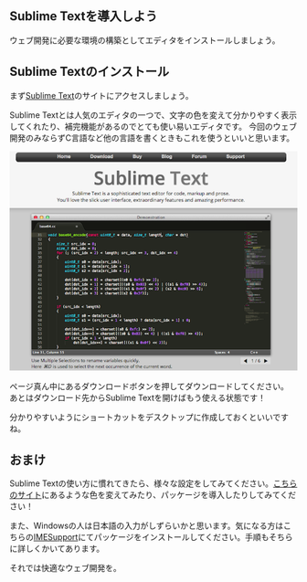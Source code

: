 ## Sublime Textを導入しよう

ウェブ開発に必要な環境の構築としてエディタをインストールしましょう。

## Sublime Textのインストール
まず[Sublime Text](http://www.sublimetext.com/)のサイトにアクセスしましょう。

Sublime Textとは人気のエディタの一つで、文字の色を変えて分かりやすく表示してくれたり、補完機能があるのでとても使い易いエディタです。
今回のウェブ開発のみならずC言語など他の言語を書くときもこれを使うといいと思います。

![Sublime1](images/sublime.png) 

ページ真ん中にあるダウンロードボタンを押してダウンロードしてください。
あとはダウンロード先からSublime Textを開けばもう使える状態です！

分かりやすいようにショートカットをデスクトップに作成しておくといいですね。

## おまけ

Sublime Textの使い方に慣れてきたら、様々な設定をしてみてください。[こちらのサイト](https://tech.aucfan.com/sublime-text-plugins/)にあるような色を変えてみたり、パッケージを導入したりしてみてください！

また、Windowsの人は日本語の入力がしずらいかと思います。気になる方はこちらの[IMESupport](https://packagecontrol.io/packages/IMESupport)にてパッケージをインストールしてください。手順もそちらに詳しくかいてあります。

それでは快適なウェブ開発を。



